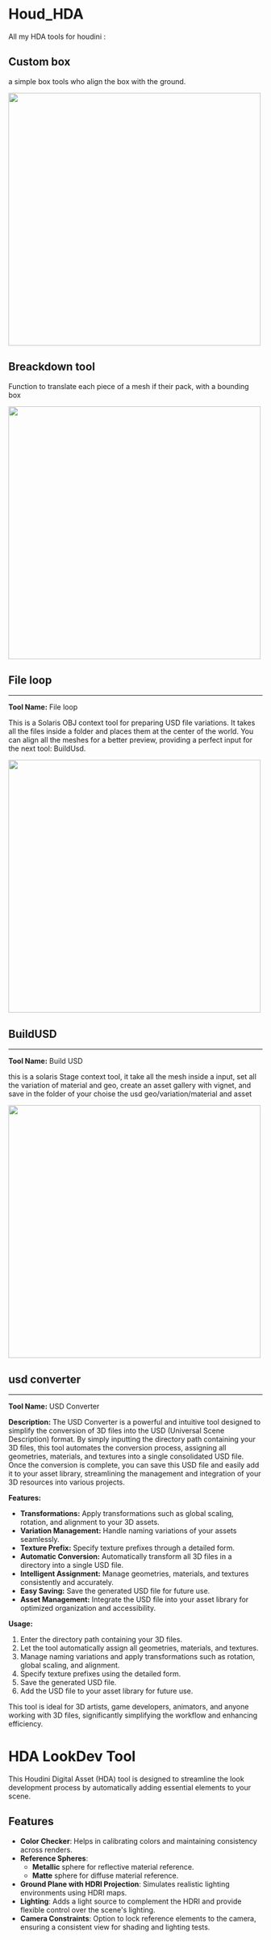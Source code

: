 # Houd_HDA
All my HDA tools for houdini : 


## Custom box

a simple box tools who align the box with the ground.

<image src="WIkiHoudini/customBox.jpg" width= 500>
  
  ## Breackdown tool
  
  Function to translate each piece of a mesh if their pack, with a bounding box 
  
  <image src="WIkiHoudini/breackDown.jpg" width= 500>
  
  ## File loop 
  ---

  **Tool Name:** File loop

This is a Solaris OBJ context tool for preparing USD file variations. It takes all the files inside a folder and places them at the center of the world. You can align all the meshes for a better preview, providing a perfect input for the next tool: BuildUsd.
  
  <image src="WIkiHoudini/fileLoop.jpg" width= 500>
  
  ## BuildUSD
  ---
  **Tool Name:** Build USD
  
  this is a solaris Stage context tool, it take all the mesh inside a input, set all the variation of material and geo, create an asset gallery with vignet, and save in the folder of your choise the usd geo/variation/material and asset
  
   <image src="WIkiHoudini/buildUsd.jpg" width= 500>

     
## usd converter
---

**Tool Name:** USD Converter

**Description:**
The USD Converter is a powerful and intuitive tool designed to simplify the conversion of 3D files into the USD (Universal Scene Description) format. By simply inputting the directory path containing your 3D files, this tool automates the conversion process, assigning all geometries, materials, and textures into a single consolidated USD file. Once the conversion is complete, you can save this USD file and easily add it to your asset library, streamlining the management and integration of your 3D resources into various projects.

**Features:**
- **Transformations:** Apply transformations such as global scaling, rotation, and alignment to your 3D assets.
- **Variation Management:** Handle naming variations of your assets seamlessly.
- **Texture Prefix:** Specify texture prefixes through a detailed form.
- **Automatic Conversion:** Automatically transform all 3D files in a directory into a single USD file.
- **Intelligent Assignment:** Manage geometries, materials, and textures consistently and accurately.
- **Easy Saving:** Save the generated USD file for future use.
- **Asset Management:** Integrate the USD file into your asset library for optimized organization and accessibility.

**Usage:**
1. Enter the directory path containing your 3D files.
2. Let the tool automatically assign all geometries, materials, and textures.
3. Manage naming variations and apply transformations such as rotation, global scaling, and alignment.
4. Specify texture prefixes using the detailed form.
5. Save the generated USD file.
6. Add the USD file to your asset library for future use.

This tool is ideal for 3D artists, game developers, animators, and anyone working with 3D files, significantly simplifying the workflow and enhancing efficiency.


# HDA LookDev Tool 

This Houdini Digital Asset (HDA) tool is designed to streamline the look development process by automatically adding essential elements to your scene.

## Features
- **Color Checker**: Helps in calibrating colors and maintaining consistency across renders.
- **Reference Spheres**:
  - **Metallic** sphere for reflective material reference.
  - **Matte** sphere for diffuse material reference.
- **Ground Plane with HDRI Projection**: Simulates realistic lighting environments using HDRI maps.
- **Lighting**: Adds a light source to complement the HDRI and provide flexible control over the scene's lighting.
- **Camera Constraints**: Option to lock reference elements to the camera, ensuring a consistent view for shading and lighting tests.


